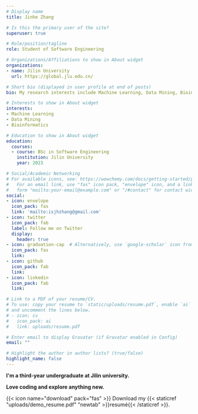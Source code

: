 ```yaml
---
# Display name
title: Jinhe Zhang

# Is this the primary user of the site?
superuser: true

# Role/position/tagline
role: Student of Software Engineering

# Organizations/Affiliations to show in About widget
organizations:
- name: Jilin University
  url: https://global.jlu.edu.cn/

# Short bio (displayed in user profile at end of posts)
bio: My research interests include Machine Learning, Data Mining, Bioinformatics, Health Informatics.

# Interests to show in About widget
interests:
- Machine Learning
- Data Mining
- Bioinformatics

# Education to show in About widget
education:
  courses:
  - course: BSc in Software Engineering
    institution: Jilin University
    year: 2023

# Social/Academic Networking
# For available icons, see: https://wowchemy.com/docs/getting-started/page-builder/#icons
#   For an email link, use "fas" icon pack, "envelope" icon, and a link in the
#   form "mailto:your-email@example.com" or "/#contact" for contact widget.
social:
- icon: envelope
  icon_pack: fas
  link: 'mailto:isjhzhang@gmail.com'
- icon: twitter
  icon_pack: fab
  label: Follow me on Twitter
  display:
    header: true
- icon: graduation-cap  # Alternatively, use `google-scholar` icon from `ai` icon pack
  icon_pack: fas
  link: 
- icon: github
  icon_pack: fab
  link: 
- icon: linkedin
  icon_pack: fab
  link: 

# Link to a PDF of your resume/CV.
# To use: copy your resume to `static/uploads/resume.pdf`, enable `ai` icons in `params.toml`, 
# and uncomment the lines below.
# - icon: cv
#   icon_pack: ai
#   link: uploads/resume.pdf

# Enter email to display Gravatar (if Gravatar enabled in Config)
email: ""

# Highlight the author in author lists? (true/false)
highlight_name: false
---
```


**I'm a third-year undergraduate at Jilin university.**

**Love coding and explore anything new.**

{{< icon name="download" pack="fas" >}} Download my {{< staticref "uploads/demo_resume.pdf" "newtab" >}}resumé{{< /staticref >}}.
